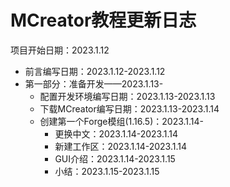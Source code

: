 # MCreator教程更新日志

项目开始日期：2023.1.12

* 前言编写日期：2023.1.12-2023.1.12
* 第一部分：准备开发——2023.1.13-
  * 配置开发环境编写日期：2023.1.13-2023.1.13
  * 下载MCreator编写日期：2023.1.13-2023.1.14
  * 创建第一个Forge模组(1.16.5)：2023.1.14-
    * 更换中文：2023.1.14-2023.1.14
    * 新建工作区：2023.1.14-2023.1.14
    * GUI介绍：2023.1.14-2023.1.15
    * 小结：2023.1.15-2023.1.15
